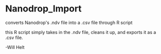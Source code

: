 # Nanodrop_Import
converts Nanodrop's .ndv file into a .csv file through R script

this R script simply takes in the .ndv file, cleans it up, and exports it as a .csv file.

-Will Helt
